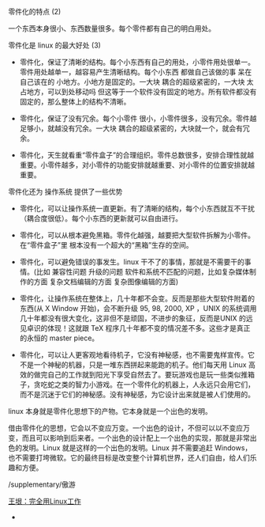 
零件化的特点 (2)

一个东西本身很小、东西数量很多。每个零件都有自己的明白用处。

零件化是 linux 的最大好处 (3)

- 零件化，保证了清晰的结构。每个小东西有自己的用处，小零件用处很单一。零件用处越单一，越容易产生清晰结构。每个小东西 都做自己该做的事 呆在自己该在的 小地方。小地方是固定的。一大块 耦合的超级紧密的，一大块 太占地方，可以到处移动吗 但这等于一个软件没有固定的地方。所有软件都没有固定的，那么整体上的结构不清晰。

- 零件化，保证了没有冗余。每个小零件 很小，小零件很多，没有冗余。零件越足够小，就越没有冗余。一大块 耦合的超级紧密的，大块就一个，就会有冗余。

- 零件化，天生就看重“零件盒子”的合理组织。零件总数很多，安排合理性就越重要。小零件越多，对小零件的功能安排就越重要、对小零件的位置安排就越重要。



零件化还为 操作系统 提供了一些优势

- 零件化，可以让操作系统一直更新。有了清晰的结构，每个小东西就互不干扰（耦合度很低）。每个小东西的更新就可以自由进行。

- 零件化，可以从根本避免黑箱。零件化越强，越要把大型软件拆解为小零件。在“零件盒子”里 根本没有一个超大的“黑箱”生存的空间。

- 零件化，可以避免错误的事发生。linux 干不了的事情，那就是不需要干的事情。(比如 兼容性问题 升级的问题 软件和系统不匹配的问题，比如复杂媒体制作的方面 复杂文档编辑的方面 复杂图像编辑的方面)

- 零件化，让操作系统在整体上，几十年都不会变。反而是那些大型软件附着的东西(从 X Window 开始)，会不断升级 95, 98, 2000, XP ，UNIX 的系统调用几十年都没有很大变化，这非但不是顽固，不进步的象征，反而是UNIX 的远见卓识的体现！这就跟 TeX 程序几十年都不变的情况差不多。这些才是真正的永恒的 master piece。

- 零件化，可以让人更客观地看待机子，它没有神秘感，也不需要鬼样宣传。它不是一个神秘的机器，只是一堆东西拼起来能跑的机子。他们每天用 Linux 高效的做完自己的工作就到阳光下享受自然去了。要玩游戏也是玩一些类似推箱子，贪吃蛇之类的智力小游戏。在一个零件化的机器上，人永远只会用它们，而不是沉迷于它们的神秘感。没有神秘感，为它设计出来就是被人们使用的。

linux 本身就是零件化思想下的产物。它本身就是一个出色的发明。

借由零件化的思想，它会以不变应万变。一个出色的设计，不但可以以不变应万变，而且可以影响到后来者。一个出色的设计配上一个出色的实现，那就是非常出色的发明。Linux 就是这样的一个出色的发明。Linux 并不需要追赶 Windows，也不需要打垮微软。它的最终目标是改变整个计算机世界，还人们自由，给人们乐趣和方便。

/supplementary/傲游

[王垠：完全用Linux工作](https://www.douban.com/group/topic/12121637/)

-


